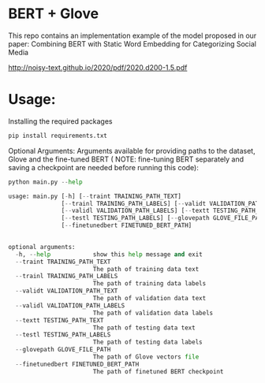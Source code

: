 # BERT + Glove
This repo contains an implementation example of the model proposed in our paper:  Combining BERT with Static Word Embedding for Categorizing Social Media 

http://noisy-text.github.io/2020/pdf/2020.d200-1.5.pdf


# Usage:
Installing the required packages
``` python
pip install requirements.txt
``` 

Optional Arguments:
Arguments available for providing paths to the dataset, Glove and the fine-tuned BERT ( NOTE: fine-tuning BERT separately and saving a checkpoint are needed before running this code):
``` python
python main.py --help

usage: main.py [-h] [--traint TRAINING_PATH_TEXT]
               [--trainl TRAINING_PATH_LABELS] [--validt VALIDATION_PATH_TEXT]
               [--validl VALIDATION_PATH_LABELS] [--textt TESTING_PATH_TEXT]
               [--testl TESTING_PATH_LABELS] [--glovepath GLOVE_FILE_PATH]
               [--finetunedbert FINETUNED_BERT_PATH] 
               

optional arguments:
  -h, --help            show this help message and exit
  --traint TRAINING_PATH_TEXT
                        The path of training data text
  --trainl TRAINING_PATH_LABELS
                        The path of training data labels
  --validt VALIDATION_PATH_TEXT
                        The path of validation data text
  --validl VALIDATION_PATH_LABELS
                        The path of validation data labels
  --textt TESTING_PATH_TEXT
                        The path of testing data text
  --testl TESTING_PATH_LABELS
                        The path of testing data labels
  --glovepath GLOVE_FILE_PATH
                        The path of Glove vectors file
  --finetunedbert FINETUNED_BERT_PATH
                        The path of finetuned BERT checkpoint
``` 





